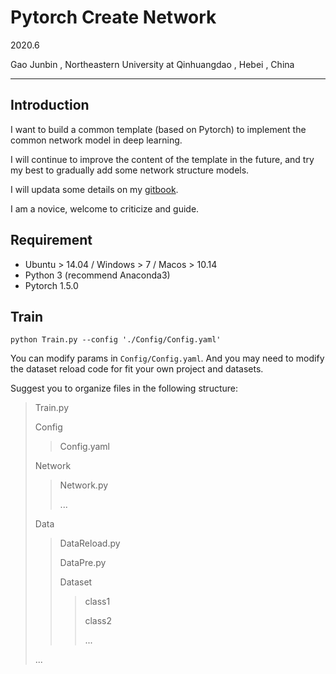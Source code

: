 # Pytorch Create Network

2020.6

Gao Junbin , Northeastern University at Qinhuangdao , Hebei , China

---

## Introduction

I want to build a common template (based on Pytorch) to implement the common network model in deep learning.

I will continue to improve the content of the template in the future, and try my best to gradually add some network structure models.

I will updata some details on my [gitbook](https://junbin.gitbook.io/studynotes/).

I am a novice, welcome to criticize and guide.

## Requirement

- Ubuntu > 14.04 / Windows > 7 / Macos > 10.14
- Python 3 (recommend Anaconda3)
- Pytorch 1.5.0

## Train

```shell
python Train.py --config './Config/Config.yaml'
```

You can modify params in `Config/Config.yaml`. And you may need to modify the dataset reload code for fit your own project and datasets.

Suggest you to organize files in the following structure:

> Train.py
>
> Config
>
> > Config.yaml
>
> Network
>
> > Network.py
> >
> > ...
>
> Data
>
> > DataReload.py
> >
> > DataPre.py
> >
> > Dataset
> >
> > > class1
> > >
> > > class2
> > >
> > > ...
>
> ...








